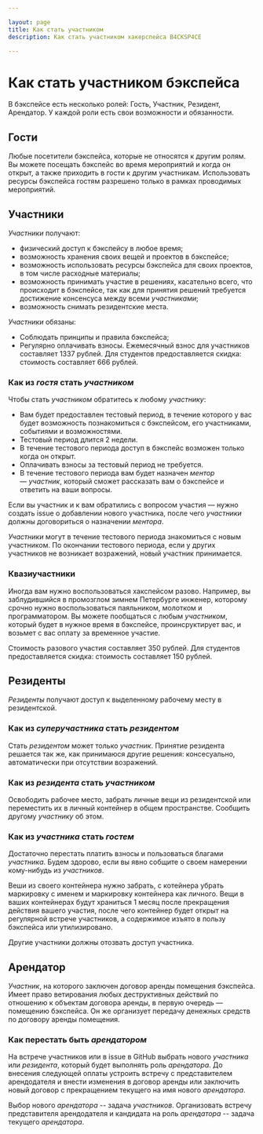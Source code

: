 ```yaml
---

layout: page
title: Как стать участником
description: Как стать участником хакерспейса B4CKSP4CE

---
```

# Как стать участником бэкспейса

В бэкспейсе есть несколько ролей: Гость, Участник, Резидент, Арендатор. У каждой роли есть свои возможности и обязанности.

## Гости

Любые посетители бэкспейса, которые не относятся к другим ролям. Вы можете посещать бэкспейс во время мероприятий и когда он открыт, а также приходить в гости к другим участникам. Использовать ресурсы бэкспейса гостям разрешено только в рамках проводимых мероприятий.

## Участники

*Участники* получают:
- физический доступ к бэкспейсу в любое время;
- возможность хранения своих вещей и проектов в бэкспейсе;
- возможность использовать ресурсы бэкспейса для своих проектов, в том числе расходные материалы;
- возможность принимать участие в решениях, касательно всего, что происходит в бэкспейсе, так как для принятия решений требуется достижение консенсуса между всеми *участниками*;
- возможность снимать резидентские места.

*Участники* обязаны:
- Соблюдать принципы и правила бэкспейса;
- Регулярно оплачивать взносы. Ежемесячный взнос для участников составляет 1337 рублей. Для студентов предоставляется скидка: стоимость составляет 666 рублей.

### Как из *гостя* стать *участником*

Чтобы стать *участником* обратитесь к любому *участнику*:

- Вам будет предоставлен тестовый период, в течение которого у вас будет возможность познакомиться с бэкспейсом, его участниками, событиями и возможностями.
- Тестовый период длится 2 недели.
- В течение тестового периода доступ в бэкспейс возможен только когда он открыт.
- Оплачивать взносы за тестовый период не требуется.
- В течение тестового периода вам будет назначен *ментор* — *участник*, который сможет рассказать вам о бэкспейсе и ответить на ваши вопросы.

Если вы участник и к вам обратились с вопросом участия — нужно создать issue о добавлении нового участника, после чего *участники* должны договориться о назначении *ментора*.

*Участники* могут в течение тестового периода знакомиться с новым участником. По окончании тестового периода, если у других участников не возникает возражений, новый участник принимается.

### Квазиучастники

Иногда вам нужно воспользоваться хакспейсом разово. Например, вы заблудившийся в промозглом зимнем Петербурге инженер, которому срочно нужно воспользоваться паяльником, молотком и программатором. Вы можете пообщаться с любым *участником*, который будет в нужное время в бэкспейсе, проинсруктирует вас, и возьмет с вас оплату за временное участие.

Стоимость разового участия составляет 350 рублей. Для студентов предоставляется скидка: стоимость составляет 150 рублей. 

## Резиденты

*Резиденты* получают доступ к выделенному рабочему месту в резидентской.

### Как из *суперучастника* стать *резидентом*

Стать *резидентом* может только *участник*. Принятие резидента решается так же, как принимаюся другие решения: консесуально, автоматически при отсутствии возражений.

### Как из *резидента* стать *участником*

Освободить рабочее место, забрать личные вещи из резидентской или переместить их в личный контейнер в общем пространстве. Сообщить другому *участнику* об этом.

### Как из *участника* стать *гостем*

Достаточно перестать платить взносы и пользоваться благами *участника*. Будем здорово, если вы явно собщите о своем намерении кому-нибудь из *участников*.

Веши из своего контейнера нужно забрать, с котейнера убрать маркировку с именем и маркировку контейнера как личного.
Вещи в ваших контейнерах будут храниться 1 месяц после прекращения действия вашего участия, после чего контейнер будет открыт на регулярной встрече участников, а содержимое изъято в пользу бэкспейса или утилизировано.

Другие участники должны отозвать доступ участника.

## Арендатор

*Участник*, на которого заключен договор аренды помещения бэкспейса. Имеет право ветирования любых деструктивных действий по отношению к объектам договора аренды, в первую очередь &mdash; помещению бэкспейса. Он же организует передачу денежных средств по договору аренды помещения.

### Как перестать быть *арендатором*

На встрече участников или в issue в GitHub выбрать нового *участника* или *резидента*, который будет выполнять роль *арендатора*. До внесения следующей оплаты устроить встречу с представителем арендодателя и внести изменения в договор аренды или заключить новый договор с прекращением текущего на имя нового *арендатора*.

Выбор нового *арендатора* -- задача *участников*. Организовать встречу представителя арендодателя и кандидата на роль *арендатора* -- задача текущего *арендатора*.
